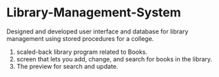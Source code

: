 # Library-Management-System
Designed and developed user interface and database for library management using stored procedures for a college. 

1. scaled-back library program related to Books.
2. screen that lets you add, change, and search for books in the library.
3. The preview for search and update.

